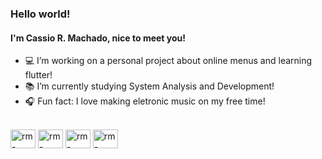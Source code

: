 ### Hello world!

<h4>I'm Cassio R. Machado, nice to meet you!</h4>

- 💻 I’m working on a personal project about online menus and learning flutter!
- 📚 I’m currently studying System Analysis and Development!
- 🎧 Fun fact: I love making eletronic music on my free time! 

<div style="display: inline_block"><br>
<img align="center" alt="rm-react" height="30" width="40" src="https://cdn.jsdelivr.net/gh/devicons/devicon/icons/react/react-original.svg" />
<img align="center" alt="rm-react" height="30" width="40" src="https://cdn.jsdelivr.net/gh/devicons/devicon/icons/javascript/javascript-plain.svg" />  
<img align="center" alt="rm-react" height="30" width="40" src="https://cdn.jsdelivr.net/gh/devicons/devicon/icons/css3/css3-original.svg" />
<img align="center" alt="rm-react" height="30" width="40" src="https://cdn.jsdelivr.net/gh/devicons/devicon/icons/html5/html5-original.svg" />
</div>
